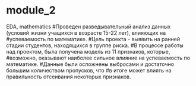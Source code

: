 # module_2
EDA, mathematics
#Проведен разведывательный анализ данных (условий жизни учащихся в возрасте 15-22 лет), влияющих на
#успеваемость по математике.
#Цель проекта - выявить на ранней стадии студентов, находящихся в группе риска.
#В процессе работы над проектом, была получена модель из 11 признаков, которые,
#возможно, оказывают наиболее сильное влияние на успеваемость по математике.
#Данные были осложнены выбросами и достаточно большим количеством пропусков, что 
#в итоге может влиять на правильность отсеивания некоторых признаков.
